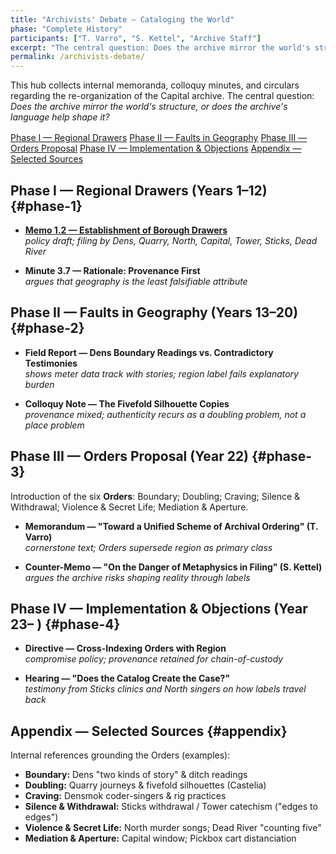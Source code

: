 ```yaml
---
title: "Archivists' Debate — Cataloging the World"
phase: "Complete History"
participants: ["T. Varro", "S. Kettel", "Archive Staff"]
excerpt: "The central question: Does the archive mirror the world's structure, or does the archive's language help shape it?"
permalink: /archivists-debate/
---
```


This hub collects internal memoranda, colloquy minutes, and circulars regarding the re-organization of
the Capital archive. The central question: *Does the archive mirror the world's structure, or does the
archive's language help shape it?*

<nav aria-label="debate-toc" style="margin:1rem 0;">
  <a class="quickkit-pill" href="#phase-1">Phase I — Regional Drawers</a>
  <a class="quickkit-pill" href="#phase-2">Phase II — Faults in Geography</a>
  <a class="quickkit-pill" href="#phase-3">Phase III — Orders Proposal</a>
  <a class="quickkit-pill" href="#phase-4">Phase IV — Implementation & Objections</a>
  <a class="quickkit-pill" href="#appendix">Appendix — Selected Sources</a>
</nav>

## Phase I — Regional Drawers (Years 1–12) {#phase-1}

- **[Memo 1.2 — Establishment of Borough Drawers](/debate/memo1-2/)**  
  *policy draft; filing by Dens, Quarry, North, Capital, Tower, Sticks, Dead River*

- **Minute 3.7 — Rationale: Provenance First**  
  *argues that geography is the least falsifiable attribute*

## Phase II — Faults in Geography (Years 13–20) {#phase-2}

- **Field Report — Dens Boundary Readings vs. Contradictory Testimonies**  
  *shows meter data track with stories; region label fails explanatory burden*

- **Colloquy Note — The Fivefold Silhouette Copies**  
  *provenance mixed; authenticity recurs as a doubling problem, not a place problem*

## Phase III — Orders Proposal (Year 22) {#phase-3}

Introduction of the six **Orders**: Boundary; Doubling; Craving; Silence & Withdrawal; Violence & Secret Life;
Mediation & Aperture.

- **Memorandum — "Toward a Unified Scheme of Archival Ordering" (T. Varro)**  
  *cornerstone text; Orders supersede region as primary class*

- **Counter-Memo — "On the Danger of Metaphysics in Filing" (S. Kettel)**  
  *argues the archive risks shaping reality through labels*

## Phase IV — Implementation & Objections (Year 23– ) {#phase-4}

- **Directive — Cross-Indexing Orders with Region**  
  *compromise policy; provenance retained for chain-of-custody*

- **Hearing — "Does the Catalog Create the Case?"**  
  *testimony from Sticks clinics and North singers on how labels travel back*

## Appendix — Selected Sources {#appendix}

Internal references grounding the Orders (examples):

- **Boundary:** Dens "two kinds of story" & ditch readings
- **Doubling:** Quarry journeys & fivefold silhouettes (Castelia)
- **Craving:** Densmok coder-singers & rig practices
- **Silence & Withdrawal:** Sticks withdrawal / Tower catechism ("edges to edges")
- **Violence & Secret Life:** North murder songs; Dead River "counting five"
- **Mediation & Aperture:** Capital window; Pickbox cart distanciation